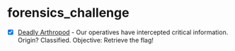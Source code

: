 # forensics_challenge

- [x] [Deadly Arthropod](./deadly_arthropod/) - Our operatives have intercepted critical information. Origin? Classified. Objective: Retrieve the flag!